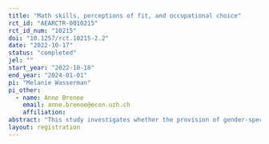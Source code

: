 ```yaml
---
title: "Math skills, perceptions of fit, and occupational choice"
rct_id: "AEARCTR-0010215"
rct_id_num: "10215"
doi: "10.1257/rct.10215-2.2"
date: "2022-10-17"
status: "completed"
jel: ""
start_year: "2022-10-18"
end_year: "2024-01-01"
pi: "Melanie Wasserman"
pi_other:
  - name: Anne Brenoe
    email: anne.brenoe@econ.uzh.ch
    affiliation: 
abstract: "This study investigates whether the provision of gender-specific information on math ability and the suitability of various occupations affects beliefs regarding math ability/suitability, occupational search behavior, and occupational choice. We conduct a field experiment with Swiss students who are imminently choosing apprenticeships, a consequential decision for their eventual occupational outcomes. The experiment is conducted through an online survey in which students are randomized into two groups: (1) a treatment group that is shown a gender-specific information video that emphasizes that girls (boys) tend to be under- (over-) confident in math, which leads them to neglect certain more (less) math-intensive apprenticeships, and then advertises several occupations that are more (less) math-intensive for students to consider, and (2) a control group that is shown a video with information unrelated to specific occupational requirements/fit. We analyze whether the video affects (1) beliefs about own math ability (2) beliefs about the suitability of more (less) math-intensive occupations for themselves, (3) beliefs about the suitability of more (less) math-intensive occupations for other students with the same gender, (4) interest in more (less) math-intensive apprenticeships, and (5) applications for more (less) math-intensive apprenticeships."
layout: registration
---
```


